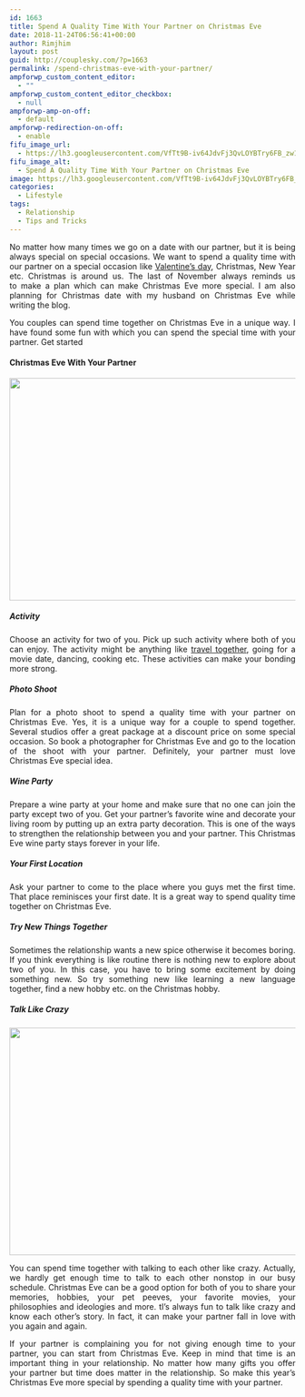 ```yaml
---
id: 1663
title: Spend A Quality Time With Your Partner on Christmas Eve
date: 2018-11-24T06:56:41+00:00
author: Rimjhim
layout: post
guid: http://couplesky.com/?p=1663
permalink: /spend-christmas-eve-with-your-partner/
ampforwp_custom_content_editor:
  - ""
ampforwp_custom_content_editor_checkbox:
  - null
ampforwp-amp-on-off:
  - default
ampforwp-redirection-on-off:
  - enable
fifu_image_url:
  - https://lh3.googleusercontent.com/VfTt9B-iv64JdvFj3QvLOYBTry6FB_zw17PnVhCE3K2Pku6RjVzS6CObIGH2O46eOmeTmrp8zEU0P3-bs37KnL6eAo7J0TlznQuT69LsLGm3TI5GiMFonzroCZpmFulvbD_obD2sLmG6hTZ-Gx7fjSvQGVnqDfexyy3Zx0BdwsV2Ys7_N0eRipVF0Ta6Uhl8BAKsopbYQ64IDssnj6ws-YvjZJ81SrYoB3mj7gZpgyEij36DqKIVUfwZe_pjOsnWSU8gAuPoBeXMM3PcH3cNf4wmgPRIM74UMy4CnpyY6C-9AuwWxFdWmDB8gADyvSG-yvTBFwVsDY2dGxTaHT9Ayq1fzcb5bNdv2NrRg7nkQes29fIlDGsUm5s1jve1dRIRAarx0tf5a8wqKLU_Bcj-YkAKvvDO0_Eso0WtZoYHUBju21aA1S4DiMZIgyPbvaXr1VAUC-Rmtb2IH6WnMvOmv2ket78XAqQJZZljZ6K3JRNtwP7TCqkXRh_qj0Jyyg4Gq1DIDskdnAD-eaKCvlncT2_na9GYsQzkNzFWJy5dAnOJBYiuRQgfnqIC3ujop_d80tTmgAQOdpCQdQnj47qzhPGFckQKEzWgFlPM8eWGUbJfeyC53jTcPfTcJ_PX9qmMEkO12PXCG-KZ6akWN0hLtBuPQHoMCHRa8QfQv5jxjnfQ0MuUAYMhLHX7P1Y97TKgfQuyMKT-pfmuvQ3CUQ=w600-h400-no
fifu_image_alt:
  - Spend A Quality Time With Your Partner on Christmas Eve
image: https://lh3.googleusercontent.com/VfTt9B-iv64JdvFj3QvLOYBTry6FB_zw17PnVhCE3K2Pku6RjVzS6CObIGH2O46eOmeTmrp8zEU0P3-bs37KnL6eAo7J0TlznQuT69LsLGm3TI5GiMFonzroCZpmFulvbD_obD2sLmG6hTZ-Gx7fjSvQGVnqDfexyy3Zx0BdwsV2Ys7_N0eRipVF0Ta6Uhl8BAKsopbYQ64IDssnj6ws-YvjZJ81SrYoB3mj7gZpgyEij36DqKIVUfwZe_pjOsnWSU8gAuPoBeXMM3PcH3cNf4wmgPRIM74UMy4CnpyY6C-9AuwWxFdWmDB8gADyvSG-yvTBFwVsDY2dGxTaHT9Ayq1fzcb5bNdv2NrRg7nkQes29fIlDGsUm5s1jve1dRIRAarx0tf5a8wqKLU_Bcj-YkAKvvDO0_Eso0WtZoYHUBju21aA1S4DiMZIgyPbvaXr1VAUC-Rmtb2IH6WnMvOmv2ket78XAqQJZZljZ6K3JRNtwP7TCqkXRh_qj0Jyyg4Gq1DIDskdnAD-eaKCvlncT2_na9GYsQzkNzFWJy5dAnOJBYiuRQgfnqIC3ujop_d80tTmgAQOdpCQdQnj47qzhPGFckQKEzWgFlPM8eWGUbJfeyC53jTcPfTcJ_PX9qmMEkO12PXCG-KZ6akWN0hLtBuPQHoMCHRa8QfQv5jxjnfQ0MuUAYMhLHX7P1Y97TKgfQuyMKT-pfmuvQ3CUQ=w600-h400-no
categories:
  - Lifestyle
tags:
  - Relationship
  - Tips and Tricks
---
```

<p style="text-align: justify;">
  No matter how many times we go on a date with our partner, but it is being always special on special occasions. We want to spend a quality time with our partner on a special occasion like <a href="http://couplesky.com/valentines-day-gift-idea-for-husband/" target="_blank" rel="noopener">Valentine&#8217;s day</a>, Christmas, New Year etc. Christmas is around us. The last of November always reminds us to make a plan which can make Christmas Eve more special. I am also planning for Christmas date with my husband on Christmas Eve while writing the blog.
</p>

<p style="text-align: justify;">
  You couples can spend time together on Christmas Eve in a unique way. I have found some fun with which you can spend the special time with your partner. Get started
</p>

<h4 style="text-align: justify;">
  Christmas Eve With Your Partner
</h4>

<img class="alignnone size-medium" src="https://lh3.googleusercontent.com/dmb-sxN3JPnCrLieWpMpKsgoCnfubU5IGUtCAVVits5f0Y7h8ln5YWFBOBucNrNyrLj9PhFDWaAgf_5K4px3i5A-zKjkf_ULOBf2mHjVXOgixV287YWSooIk126Ku4uOGCrcvkCct2thVPTiqe7tDagbdw8ryTABf4kZ8X07Zam1Or9ynCh_3qYfLHr5wxCzIz5_pvl-gcMT9KOtoWd5BQJs1IlQMLt9CEA2uFFDHGFqBgszZZhC-udPVNVLhtVsnPPQSvoRef5_yYCb-T325MhpedbLemUs9hM3xQBQ2ScmqEFg8Rp5OKQH1kAjPTeL8eJOCLKQtxU_A4SGlP8lf0TW1IRs9PuOiVmrqYYl4-GsXFWRUPDD7osE3mnYkgG3d84Lxw9eQ-s91haIvsRbO8GbTnncUQZYYjvySFhCDQsj_w9BQcwE7MLiBDRET5hcfCJHqKUiUSGj--OK7uUovdbYoZUwsjMomlSSVbcOcfv4fZvHZ699eDbtm_g9gHZ_okNcATVb_HV8uRXOfgNIsTXNHZjPCNip216TpfATEP6FgI8Pp89HvryTmKWozc1826vgujD6nhE9sEiBbx0rfauS1_2VS9M03rlRmUz1MnjppDFUXNB1lMDB7YNFDBd7mbb4KsFU15CPocbgIkCial_HJdBdjZnvhqWG8w1hqzAog69cWk99_EdPLsoCAnO9qYeXB6L_Jbwd2M5eow=w600-h391-no" width="600" height="391" /> 

<h5 style="text-align: justify;">
  Activity
</h5>

<p style="text-align: justify;">
  Choose an activity for two of you. Pick up such activity where both of you can enjoy. The activity might be anything like <a href="http://couplesky.com/reasons-every-couple-travel-together/" target="_blank" rel="noopener">travel together</a>, going for a movie date, dancing, cooking etc. These activities can make your bonding more strong.
</p>

<h5 style="text-align: justify;">
  Photo Shoot
</h5>

<p style="text-align: justify;">
  Plan for a photo shoot to spend a quality time with your partner on Christmas Eve. Yes, it is a unique way for a couple to spend together. Several studios offer a great package at a discount price on some special occasion. So book a photographer for Christmas Eve and go to the location of the shoot with your partner. Definitely, your partner must love Christmas Eve special idea.
</p>

<h5 style="text-align: justify;">
  Wine Party
</h5>

<p style="text-align: justify;">
  Prepare a wine party at your home and make sure that no one can join the party except two of you. Get your partner&#8217;s favorite wine and decorate your living room by putting up an extra party decoration. This is one of the ways to strengthen the relationship between you and your partner. This Christmas Eve wine party stays forever in your life.
</p>

<h5 style="text-align: justify;">
  Your First Location
</h5>

<p style="text-align: justify;">
  Ask your partner to come to the place where you guys met the first time. That place reminisces your first date. It is a great way to spend quality time together on Christmas Eve.
</p>

<h5 style="text-align: justify;">
  Try New Things Together
</h5>

<p style="text-align: justify;">
  Sometimes the relationship wants a new spice otherwise it becomes boring. If you think everything is like routine there is nothing new to explore about two of you. In this case, you have to bring some excitement by doing something new. So try something new like learning a new language together, find a new hobby etc. on the Christmas hobby.
</p>

<h5 style="text-align: justify;">
  Talk Like Crazy
</h5>

<img class="alignnone size-medium" src="https://lh3.googleusercontent.com/VwBPBiYzGiBbYCrpfdO--EYIYXEd-AjPrsMxWRQKXVZdFc7-kM3PSCDhPIWtml8dUSm4Jwf_ulXGgPUga76X03vZtg-KmCUm5XnppEae79qZI8ysXVB_TzmAh8aKW4inALt1ra0iEKi8a9UP6x71q7nmTlvepj5k4lfsutfsbWcIKKGCL6lwLZVKX_ZkP4U9pGtPSnPr6djTDlZRhkIcK-42FQYrDBJ_yUX6wtSrrq0cNLZtrYSnTQuxAiS_2A0wZofEZdd3KpDWKameCGFuryqvbEo-FCYP7Il6uGuDEdHnsgwLu-H4SuvVUYxUl8IzPUlDfHr16FCkhDLl4u7TbNPd4az5hA-P0865M0A9eQS1zJ1UQiBNQTzm_r-WmwCc_RQ1zGubMrkjVqe7N2rN433QX5NWNHxCFb8hManYiUVlcNXNzVrkinrQ-8Yhhp390N25LTPwEkG7k2jultewV6u5pCK4bvVSrzDKesJzc5LVFuTO4xX1WjdxKi1a4q5H9roE7Wcj1CXZETQ6QwuzrXD5XOsUlxntoXmeSeIOmiAQn07LLIyUODUbSVen4Ij3a2YC4JX30G3Av7LvAJoTVvJNsioJ_4OtQl71f5JMe37btCbCZEq0L548_WzU7JsgnKTLctWi0N7lUOwG9r5AanKlhMaHm4XK5oNf1cukHwxoUy4uI5-_iNDtb0wRjgrgDDfQT8g_VrXcFCHYWA=w600-h400-no" width="600" height="400" /> 

<p style="text-align: justify;">
  You can spend time together with talking to each other like crazy. Actually, we hardly get enough time to talk to each other nonstop in our busy schedule. Christmas Eve can be a good option for both of you to share your memories, hobbies, your pet peeves, your favorite movies, your philosophies and ideologies and more. tI&#8217;s always fun to talk like crazy and know each other&#8217;s story. In fact, it can make your partner fall in love with you again and again.
</p>

<p style="text-align: justify;">
  If your partner is complaining you for not giving enough time to your partner, you can start from Christmas Eve. Keep in mind that time is an important thing in your relationship. No matter how many gifts you offer your partner but time does matter in the relationship. So make this year&#8217;s Christmas Eve more special by spending a quality time with your partner.
</p>